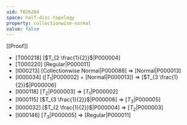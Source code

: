 ```yaml
---
uid: T026264
space: half-disc-topology
property: collectionwise-normal
value: false
---
```

[[Proof]]

* [T000218] [$T_{2 \frac{1}{2}}$|P000004]
* [T000220] [Regular|P000011]
* [I000213] [Collectionwise Normal|P000088] => [Normal|P000013]
* [I000034] ([$T_1$|P000002] + [Normal|P000013]) => [$T_{3 \frac{1}{2}}$|P000006]
* [I000118] [$T_2$|P000003] => [$T_1$|P000002]
* [I000115] [$T_{3 \frac{1}{2}}$|P000006] => [$T_3$|P000005]
* [I000032] [$T_{2 \frac{1}{2}}$|P000004] => [$T_2$|P000003]
* [I000146] [$T_3$|P000005] => [Regular|P000011]

